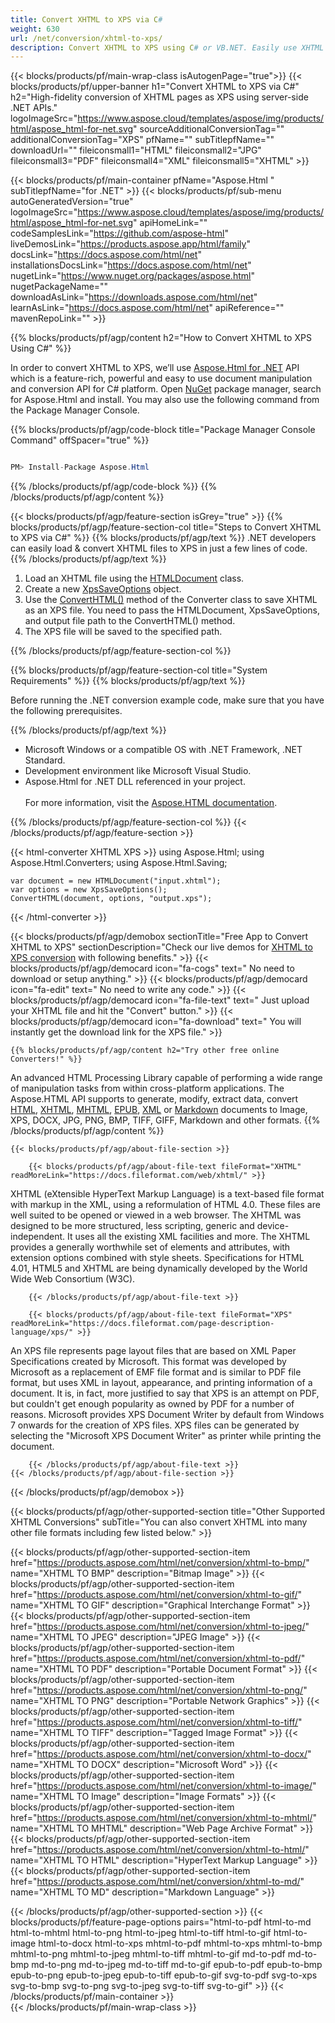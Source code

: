 ```yaml
---
title: Convert XHTML to XPS via C# 
weight: 630
url: /net/conversion/xhtml-to-xps/ 
description: Convert XHTML to XPS using C# or VB.NET. Easily use XHTML to XPS converter API within ASP.NET or any .NET application.
---
```


{{< blocks/products/pf/main-wrap-class isAutogenPage="true">}}
{{< blocks/products/pf/upper-banner h1="Convert XHTML to XPS via C#" h2="High-fidelity conversion of XHTML pages as XPS using server-side .NET APIs." logoImageSrc="https://www.aspose.cloud/templates/aspose/img/products/html/aspose_html-for-net.svg" sourceAdditionalConversionTag="" additionalConversionTag="XPS" pfName="" subTitlepfName="" downloadUrl="" fileiconsmall1="HTML" fileiconsmall2="JPG" fileiconsmall3="PDF" fileiconsmall4="XML" fileiconsmall5="XHTML" >}}

{{< blocks/products/pf/main-container pfName="Aspose.Html " subTitlepfName="for .NET" >}}
{{< blocks/products/pf/sub-menu autoGeneratedVersion="true" logoImageSrc="https://www.aspose.cloud/templates/aspose/img/products/html/aspose_html-for-net.svg" apiHomeLink="" codeSamplesLink="https://github.com/aspose-html" liveDemosLink="https://products.aspose.app/html/family" docsLink="https://docs.aspose.com/html/net" installationsDocsLink="https://docs.aspose.com/html/net" nugetLink="https://www.nuget.org/packages/aspose.html" nugetPackageName="" downloadAsLink="https://downloads.aspose.com/html/net" learnAsLink="https://docs.aspose.com/html/net" apiReference="" mavenRepoLink="" >}}

{{% blocks/products/pf/agp/content h2="How to Convert XHTML to XPS Using C#" %}}

 In order to convert XHTML to XPS, we’ll use [Aspose.Html for .NET](https://products.aspose.com/html/net) API which is a feature-rich, powerful and easy to use document manipulation and conversion API for C# platform. Open
 [NuGet](https://www.nuget.org/packages/aspose.html) package manager, search for Aspose.Html and install. You may also use the following command from the Package Manager Console.

{{% blocks/products/pf/agp/code-block title="Package Manager Console Command" offSpacer="true" %}}

```cs

PM> Install-Package Aspose.Html
```

{{% /blocks/products/pf/agp/code-block %}}
{{% /blocks/products/pf/agp/content %}}

{{< blocks/products/pf/agp/feature-section isGrey="true" >}}
{{% blocks/products/pf/agp/feature-section-col title="Steps to Convert XHTML to XPS via C#" %}}
{{% blocks/products/pf/agp/text %}}
 .NET developers can easily load & convert XHTML files to XPS in just a few lines of code.
{{% /blocks/products/pf/agp/text %}}

1.  Load an XHTML file using the [HTMLDocument](https://apireference.aspose.com/html/net/aspose.html/htmldocument) class.
1.  Create a new [XpsSaveOptions](https://apireference.aspose.com/html/net/aspose.html.saving/xpssaveoptions) object.
1.  Use the [ConvertHTML()](https://apireference.aspose.com/html/net/aspose.html.converters.converter/converthtml/methods/9) method of the Converter class to save XHTML as an XPS file. You need to pass the HTMLDocument, XpsSaveOptions, and output file path to the ConvertHTML() method.
1.  The XPS file will be saved to the specified path.

{{% /blocks/products/pf/agp/feature-section-col %}}

{{% blocks/products/pf/agp/feature-section-col title="System Requirements" %}}
{{% blocks/products/pf/agp/text %}}

 Before running the .NET conversion example code, make sure that you have the following prerequisites.

{{% /blocks/products/pf/agp/text %}}

-  Microsoft Windows or a compatible OS with .NET Framework, .NET Standard.
-  Development environment like Microsoft Visual Studio.
-  Aspose.Html for .NET DLL referenced in your project.</br></br>
For more information, visit the [Aspose.HTML documentation](https://docs.aspose.com/html/net/getting-started/system-requirements/).

{{% /blocks/products/pf/agp/feature-section-col %}}
{{< /blocks/products/pf/agp/feature-section >}}
<p></p> 

{{< html-converter XHTML XPS >}}
using Aspose.Html;
using Aspose.Html.Converters;
using Aspose.Html.Saving;

	var document = new HTMLDocument("input.xhtml"); 	
	var options = new XpsSaveOptions();	
	ConvertHTML(document, options, "output.xps");  
{{< /html-converter >}} 

<!-- aboutfile Starts -->

{{< blocks/products/pf/agp/demobox sectionTitle="Free App to Convert XHTML to XPS" sectionDescription="Check our live demos for [XHTML to XPS conversion](https://products.aspose.app/html/conversion/xhtml-to-xps) with following benefits." >}}
        {{< blocks/products/pf/agp/democard icon="fa-cogs" text=" No need to download or setup anything." >}}
        {{< blocks/products/pf/agp/democard icon="fa-edit" text=" No need to write any code." >}}
        {{< blocks/products/pf/agp/democard icon="fa-file-text" text=" Just upload your XHTML file and hit the \"Convert\" button." >}}
        {{< blocks/products/pf/agp/democard icon="fa-download" text=" You will instantly get the download link for the XPS file." >}}

    {{% blocks/products/pf/agp/content h2="Try other free online Converters!" %}}
An advanced HTML Processing Library capable of performing a wide range of manipulation tasks from within cross-platform applications. The Aspose.HTML API supports to generate, modify, extract data, convert [HTML](https://products.aspose.app/html/conversion/html), [XHTML](https://products.aspose.app/html/conversion/xhtml), [MHTML](https://products.aspose.app/html/conversion/mhtml), [EPUB](https://products.aspose.app/html/conversion/epub), [XML](https://products.aspose.app/html/conversion/xml) or [Markdown](https://products.aspose.app/html/conversion/md) documents to Image, XPS, DOCX, JPG, PNG, BMP, TIFF, GIFF, Markdown and other formats.
    {{% /blocks/products/pf/agp/content %}} 
    
    {{< blocks/products/pf/agp/about-file-section >}}
    
        {{< blocks/products/pf/agp/about-file-text fileFormat="XHTML" readMoreLink="https://docs.fileformat.com/web/xhtml/" >}}
XHTML (eXtensible HyperText Markup Language) is a text-based file format with markup in the XML, using a reformulation of HTML 4.0. These files are well suited to be opened or viewed in a web browser. The XHTML was designed to be more structured, less scripting, generic and device-independent. It uses all the existing XML facilities and more. The XHTML provides a generally worthwhile set of elements and attributes, with extension options combined with style sheets. Specifications for HTML 4.01, HTML5 and XHTML are being dynamically developed by the World Wide Web Consortium (W3C).

        {{< /blocks/products/pf/agp/about-file-text >}}
    
        {{< blocks/products/pf/agp/about-file-text fileFormat="XPS" readMoreLink="https://docs.fileformat.com/page-description-language/xps/" >}}
An XPS file represents page layout files that are based on XML Paper Specifications created by Microsoft. This format was developed by Microsoft as a replacement of EMF file format and is similar to PDF file format, but uses XML in layout, appearance, and printing information of a document. It is, in fact, more justified to say that XPS is an attempt on PDF, but couldn't get enough popularity as owned by PDF for a number of reasons. Microsoft provides XPS Document Writer by default from Windows 7 onwards for the creation of XPS files. XPS files can be generated by selecting the "Microsoft XPS Document Writer" as printer while printing the document.

        {{< /blocks/products/pf/agp/about-file-text >}}    
    {{< /blocks/products/pf/agp/about-file-section >}}
{{< /blocks/products/pf/agp/demobox >}}

<!-- aboutfile Ends -->

{{< blocks/products/pf/agp/other-supported-section title="Other Supported XHTML Conversions" subTitle="You can also convert XHTML into many other file formats including few listed below." >}}

{{< blocks/products/pf/agp/other-supported-section-item href="https://products.aspose.com/html/net/conversion/xhtml-to-bmp/" name="XHTML TO BMP" description="Bitmap Image" >}}
{{< blocks/products/pf/agp/other-supported-section-item href="https://products.aspose.com/html/net/conversion/xhtml-to-gif/" name="XHTML TO GIF" description="Graphical Interchange Format" >}}
{{< blocks/products/pf/agp/other-supported-section-item href="https://products.aspose.com/html/net/conversion/xhtml-to-jpeg/" name="XHTML TO JPEG" description="JPEG Image" >}}
{{< blocks/products/pf/agp/other-supported-section-item href="https://products.aspose.com/html/net/conversion/xhtml-to-pdf/" name="XHTML TO PDF" description="Portable Document Format" >}}
{{< blocks/products/pf/agp/other-supported-section-item href="https://products.aspose.com/html/net/conversion/xhtml-to-png/" name="XHTML TO PNG" description="Portable Network Graphics" >}}
{{< blocks/products/pf/agp/other-supported-section-item href="https://products.aspose.com/html/net/conversion/xhtml-to-tiff/" name="XHTML TO TIFF" description="Tagged Image Format" >}}
{{< blocks/products/pf/agp/other-supported-section-item href="https://products.aspose.com/html/net/conversion/xhtml-to-docx/" name="XHTML TO DOCX" description="Microsoft Word" >}}
{{< blocks/products/pf/agp/other-supported-section-item href="https://products.aspose.com/html/net/conversion/xhtml-to-image/" name="XHTML TO Image" description="Image Formats" >}}
{{< blocks/products/pf/agp/other-supported-section-item href="https://products.aspose.com/html/net/conversion/xhtml-to-mhtml/" name="XHTML TO MHTML" description="Web Page Archive Format" >}}
{{< blocks/products/pf/agp/other-supported-section-item href="https://products.aspose.com/html/net/conversion/xhtml-to-html/" name="XHTML TO HTML" description="HyperText Markup Language" >}}
{{< blocks/products/pf/agp/other-supported-section-item href="https://products.aspose.com/html/net/conversion/xhtml-to-md/" name="XHTML TO MD" description="Markdown Language" >}}

{{< /blocks/products/pf/agp/other-supported-section >}}
{{< blocks/products/pf/feature-page-options pairs="html-to-pdf html-to-md html-to-mhtml html-to-png html-to-jpeg html-to-tiff html-to-gif html-to-image html-to-docx html-to-xps mhtml-to-pdf mhtml-to-xps mhtml-to-bmp mhtml-to-png mhtml-to-jpeg mhtml-to-tiff mhtml-to-gif md-to-pdf md-to-bmp md-to-png md-to-jpeg md-to-tiff md-to-gif epub-to-pdf epub-to-bmp epub-to-png epub-to-jpeg epub-to-tiff epub-to-gif svg-to-pdf svg-to-xps svg-to-bmp svg-to-png svg-to-jpeg svg-to-tiff svg-to-gif" >}} 
{{< /blocks/products/pf/main-container >}}    
{{< /blocks/products/pf/main-wrap-class >}}